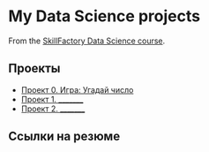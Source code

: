 # My Data Science projects

From the [SkillFactory Data Science course](https://skillfactory.ru/data-scientist).

## Проекты

* [Проект 0. Игра: Угадай число](https://github.com/reallylisa/first_step_data_science/project_0)
* [Проект 1. _______](____)
* [Проект 2. _______](____)

## Ссылки на резюме